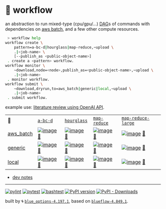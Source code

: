 # 📜 workflow

an abstraction to run mixed-type (cpu/gpu/...) [DAG](https://networkx.org/documentation/stable/reference/classes/digraph.html)s of commands with dependencies on [aws batch](https://aws.amazon.com/batch/), and a few other compute resources.

```bash
 > workflow help
workflow create \
	pattern=a-bc-d|hourglass|map-reduce,~upload \
	.|<job-name> \
	[--publish_as <public-object-name>]
 . create a <pattern> workflow.
workflow monitor \
	~download,node=<node>,publish_as=<public-object-name>,~upload \
	.|<job-name>
 . monitor workflow.
workflow submit \
	~download,dryrun,to=aws_batch|generic|local,~upload \
	.|<job-name>
 . submit workflow.
```

example use: [literature review using OpenAI API](https://github.com/kamangir/openai-commands/tree/main/openai_commands/literature_review).

|   |   |   |   |   |
| --- | --- | --- | --- | --- |
| 📜 | [`a-bc-d`](./patterns/a-bc-d.dot) | [`hourglass`](./patterns/hourglass.dot) | [`map-reduce`](./patterns/map-reduce.dot) | [`map-reduce-large`](./patterns/map-reduce-large.dot) |
| [aws_batch](./runners/aws_batch.py) | [![image](https://kamangir-public.s3.ca-central-1.amazonaws.com/aws_batch-a-bc-d/workflow.gif?raw=true&random=ipndsqswhxcnofvc)](https://kamangir-public.s3.ca-central-1.amazonaws.com/aws_batch-a-bc-d/workflow.gif?raw=true&random=ipndsqswhxcnofvc) [🔗](https://kamangir-public.s3.ca-central-1.amazonaws.com/aws_batch-a-bc-d/workflow.gif?raw=true&random=ipndsqswhxcnofvc) | [![image](https://kamangir-public.s3.ca-central-1.amazonaws.com/aws_batch-hourglass/workflow.gif?raw=true&random=4ka52uwi342232tu)](https://kamangir-public.s3.ca-central-1.amazonaws.com/aws_batch-hourglass/workflow.gif?raw=true&random=4ka52uwi342232tu) [🔗](https://kamangir-public.s3.ca-central-1.amazonaws.com/aws_batch-hourglass/workflow.gif?raw=true&random=4ka52uwi342232tu) | [![image](https://kamangir-public.s3.ca-central-1.amazonaws.com/aws_batch-map-reduce/workflow.gif?raw=true&random=igtny6ixj0j45hu2)](https://kamangir-public.s3.ca-central-1.amazonaws.com/aws_batch-map-reduce/workflow.gif?raw=true&random=igtny6ixj0j45hu2) [🔗](https://kamangir-public.s3.ca-central-1.amazonaws.com/aws_batch-map-reduce/workflow.gif?raw=true&random=igtny6ixj0j45hu2) | [![image](https://kamangir-public.s3.ca-central-1.amazonaws.com/aws_batch-map-reduce-large/workflow.gif?raw=true&random=ydnuv7r3mpofms0z)](https://kamangir-public.s3.ca-central-1.amazonaws.com/aws_batch-map-reduce-large/workflow.gif?raw=true&random=ydnuv7r3mpofms0z) [🔗](https://kamangir-public.s3.ca-central-1.amazonaws.com/aws_batch-map-reduce-large/workflow.gif?raw=true&random=ydnuv7r3mpofms0z) |
| [generic](./runners/generic.py) | [![image](https://kamangir-public.s3.ca-central-1.amazonaws.com/generic-a-bc-d/workflow.gif?raw=true&random=r7l2jtourcjxmfib)](https://kamangir-public.s3.ca-central-1.amazonaws.com/generic-a-bc-d/workflow.gif?raw=true&random=r7l2jtourcjxmfib) [🔗](https://kamangir-public.s3.ca-central-1.amazonaws.com/generic-a-bc-d/workflow.gif?raw=true&random=r7l2jtourcjxmfib) | [![image](https://kamangir-public.s3.ca-central-1.amazonaws.com/generic-hourglass/workflow.gif?raw=true&random=oq94s2o7fbcwt2hp)](https://kamangir-public.s3.ca-central-1.amazonaws.com/generic-hourglass/workflow.gif?raw=true&random=oq94s2o7fbcwt2hp) [🔗](https://kamangir-public.s3.ca-central-1.amazonaws.com/generic-hourglass/workflow.gif?raw=true&random=oq94s2o7fbcwt2hp) | [![image](https://kamangir-public.s3.ca-central-1.amazonaws.com/generic-map-reduce/workflow.gif?raw=true&random=ppt1sd066ecdsa1z)](https://kamangir-public.s3.ca-central-1.amazonaws.com/generic-map-reduce/workflow.gif?raw=true&random=ppt1sd066ecdsa1z) [🔗](https://kamangir-public.s3.ca-central-1.amazonaws.com/generic-map-reduce/workflow.gif?raw=true&random=ppt1sd066ecdsa1z) | [![image](https://kamangir-public.s3.ca-central-1.amazonaws.com/generic-map-reduce-large/workflow.gif?raw=true&random=9zps0t5u3pzv28bp)](https://kamangir-public.s3.ca-central-1.amazonaws.com/generic-map-reduce-large/workflow.gif?raw=true&random=9zps0t5u3pzv28bp) [🔗](https://kamangir-public.s3.ca-central-1.amazonaws.com/generic-map-reduce-large/workflow.gif?raw=true&random=9zps0t5u3pzv28bp) |
| [local](./runners/local.py) | [![image](https://kamangir-public.s3.ca-central-1.amazonaws.com/local-a-bc-d/workflow.gif?raw=true&random=0y9i8lybavenh2bi)](https://kamangir-public.s3.ca-central-1.amazonaws.com/local-a-bc-d/workflow.gif?raw=true&random=0y9i8lybavenh2bi) [🔗](https://kamangir-public.s3.ca-central-1.amazonaws.com/local-a-bc-d/workflow.gif?raw=true&random=0y9i8lybavenh2bi) | [![image](https://kamangir-public.s3.ca-central-1.amazonaws.com/local-hourglass/workflow.gif?raw=true&random=rgfi28nauebwe04l)](https://kamangir-public.s3.ca-central-1.amazonaws.com/local-hourglass/workflow.gif?raw=true&random=rgfi28nauebwe04l) [🔗](https://kamangir-public.s3.ca-central-1.amazonaws.com/local-hourglass/workflow.gif?raw=true&random=rgfi28nauebwe04l) | [![image](https://kamangir-public.s3.ca-central-1.amazonaws.com/local-map-reduce/workflow.gif?raw=true&random=vxbumdc7uoyds14q)](https://kamangir-public.s3.ca-central-1.amazonaws.com/local-map-reduce/workflow.gif?raw=true&random=vxbumdc7uoyds14q) [🔗](https://kamangir-public.s3.ca-central-1.amazonaws.com/local-map-reduce/workflow.gif?raw=true&random=vxbumdc7uoyds14q) | [![image](https://kamangir-public.s3.ca-central-1.amazonaws.com/local-map-reduce-large/workflow.gif?raw=true&random=r1exdk2ybkyh61bi)](https://kamangir-public.s3.ca-central-1.amazonaws.com/local-map-reduce-large/workflow.gif?raw=true&random=r1exdk2ybkyh61bi) [🔗](https://kamangir-public.s3.ca-central-1.amazonaws.com/local-map-reduce-large/workflow.gif?raw=true&random=r1exdk2ybkyh61bi) |

- [dev notes](https://arash-kamangir.medium.com/%EF%B8%8F-openai-experiments-54-e49117dc69ef)

---


[![pylint](https://github.com/kamangir/notebooks-and-scripts/actions/workflows/pylint.yml/badge.svg)](https://github.com/kamangir/notebooks-and-scripts/actions/workflows/pylint.yml) [![pytest](https://github.com/kamangir/notebooks-and-scripts/actions/workflows/pytest.yml/badge.svg)](https://github.com/kamangir/notebooks-and-scripts/actions/workflows/pytest.yml) [![bashtest](https://github.com/kamangir/notebooks-and-scripts/actions/workflows/bashtest.yml/badge.svg)](https://github.com/kamangir/notebooks-and-scripts/actions/workflows/bashtest.yml) [![PyPI version](https://img.shields.io/pypi/v/notebooks-and-scripts.svg)](https://pypi.org/project/notebooks-and-scripts/) [![PyPI - Downloads](https://img.shields.io/pypi/dd/notebooks-and-scripts)](https://pypistats.org/packages/notebooks-and-scripts)

built by 🌀 [`blue_options-4.197.1`](https://github.com/kamangir/awesome-bash-cli), based on [`blueflow-4.849.1`](https://github.com/kamangir/notebooks-and-scripts).
